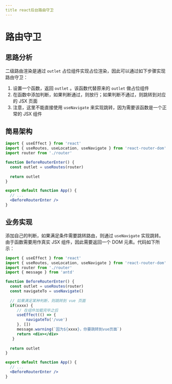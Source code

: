 ```yaml
---
title react后台路由守卫
---
```


# 路由守卫

## 思路分析

二级路由渲染是通过 `outlet` 占位组件实现占位渲染，因此可以通过如下步骤实现路由守卫：

1. 设置一个函数，返回 `outlet` 。该函数代替原来的 `outlet` 做占位组件
2. 在函数中添加判断，如果判断通过，则放行；如果判断不通过，则跳转到对应的 JSX 页面
3. 注意，这里不能直接使用 `useNavigate` 来实现跳转，因为需要该函数是一个正常的 JSX 组件

## 简易架构

```jsx
import { useEffect } from 'react'
import { useRoutes, useLocation, useNavigate } from 'react-router-dom'
import router from './router'

function BeforeRouterEnter() {
  const outlet = useRoutes(router)
  
  return outlet
}

export default function App() {
  // ...
  <BeforeRouterEnter />
}
```

## 业务实现

添加自己的判断，如果满足条件需要跳转路由，则通过 `useNavigate` 实现跳转。由于函数需要用作真实 JSX 组件，因此需要返回一个 DOM 元素。代码如下所示：

```jsx
import { useEffect } from 'react'
import { useRoutes, useLocation, useNavigate } from 'react-router-dom'
import router from './router'
import { message } from 'antd'

function BeforeRouterEnter() {
  const outlet = useRoutes(router)
  const navigateTo = useNavigate()
  
  // 如果满足某种判断，则跳转到 vue 页面
  if(xxxx) {
     // 在组件加载完毕之后
     useEffect(() => {
    	 navigateTo('/vue')
  	 }, [])
     message.warning(`因为${xxxx}，你要跳转到vue页面`)
     return <div></div>
   }
  
  return outlet
}

export default function App() {
  // ...
  <BeforeRouterEnter />
}
```

